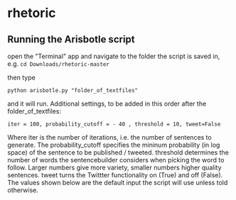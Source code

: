 # rhetoric
## Running the Arisbotle script
open the "Terminal" app and navigate to the folder the script is saved in, e.g. 
`cd Downloads/rhetoric-master`

then type 

`python arisbotle.py "folder_of_textfiles"`

and it will run. 
Additional settings, to be added in this order after the folder_of_textfiles:

`iter = 100, probability_cutoff = - 40 , threshold = 10, tweet=False`

Where iter is the number of iterations, i.e. the number of sentences to generate. The probability_cutoff specifies the mininum probability (in log space) of the sentence to be published / tweeted. threshold determines the number of words the sentencebuilder considers when picking the word to follow. Larger numbers give more variety, smaller numbers higher quality sentences. tweet turns the Twittter functionality on (True) and off (False). The values shown below are the default input the script will use unless told otherwise.  


